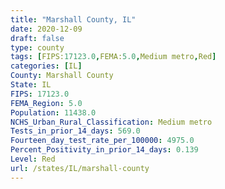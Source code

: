 ```yaml
---
title: "Marshall County, IL"
date: 2020-12-09
draft: false
type: county
tags: [FIPS:17123.0,FEMA:5.0,Medium metro,Red]
categories: [IL]
County: Marshall County
State: IL
FIPS: 17123.0
FEMA_Region: 5.0
Population: 11438.0
NCHS_Urban_Rural_Classification: Medium metro
Tests_in_prior_14_days: 569.0
Fourteen_day_test_rate_per_100000: 4975.0
Percent_Positivity_in_prior_14_days: 0.139
Level: Red
url: /states/IL/marshall-county
---
```



